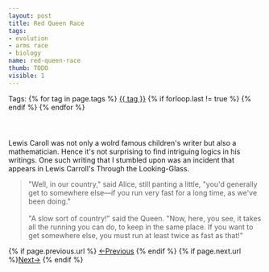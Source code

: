 ```yaml
---
layout: post
title: Red Queen Race 
tags: 
- evolution 
- arms race
- biology
name: red-queen-race
thumb: TODO
visible: 1
---
```


<div>Tags: {% for tag in page.tags %} <a class="mytag" href="/tag/{{ tag }}" title="View posts tagged with &quot;{{ tag }}&quot;">{{ tag }}</a>  {% if forloop.last != true %} {% endif %} {% endfor %} </div>
<div style="clear:both;padding-top:20px;padding-bottom:20px;"></div>


Lewis Caroll was not only a wolrd famous children's writer but also a mathematician. Hence it's not surprising to find intriguing logics in his writings. One such writing that I stumbled upon was an incident that appears in Lewis Carroll's Through the Looking-Glass. 

<blockquote>
"Well, in our country," said Alice, still panting a little, "you'd generally get to somewhere else—if you run very fast for a long time, as we've been doing."<br><br>
"A slow sort of country!" said the Queen. "Now, here, you see, it takes all the running you can do, to keep in the same place. If you want to get somewhere else, you must run at least twice as fast as that!"
</blockquote>


<nav class="pagination clear" style="padding-bottom:20px;">
{% if page.previous.url %} <a class="prev-item" href="{{page.previous.url}}" title="Previous Post: {{page.previous.title}}">&larr;Previous</a>   {% endif %}  {% if page.next.url %}<a class="next-item" href="{{page.next.url}}" title="Next Post: {{page.next.title}}">Next&rarr;</a> 	{% endif %}
</nav>